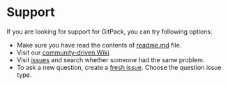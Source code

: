 # Support

If you are looking for support for GitPack, you can try following options:

* Make sure you have read the contents of [readme.md](readme.md) file.
* Visit our [community-driven Wiki](https://github.com/dominiksalvet/gitpack/wiki).
* Visit [issues](https://github.com/dominiksalvet/gitpack/issues) and search whether someone had the same problem.
* To ask a new question, create a [fresh issue](https://github.com/dominiksalvet/gitpack/issues/new/choose). Choose the question issue type.
